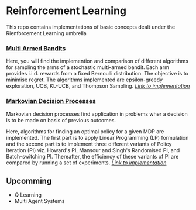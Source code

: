 # Reinforcement Learning
This repo contains implementations of basic concepts dealt under the Rienforcement Learning umbrella

### [Multi Armed Bandits](Multi-Armed-Bandits#multi-armed-bandits)

Here, you will find the implemention and comparison of different algorithms for sampling the arms of a stochastic multi-armed bandit. Each arm provides i.i.d. rewards from a fixed Bernoulli distribution. The objective is to minimise regret. The algorithms implemented are epsilon-greedy exploration, UCB, KL-UCB, and Thompson Sampling.
*[Link to implementation](https://github.com/akshaykhadse/ReinforcementLearning/tree/master/Multi-Armed-Bandits)*

### [Markovian Decision Processes](Markovian-Decision-Processes#markovian-decision-processes)

Markovian decision processes find application in problems wher a decision is to be made on basis of previous outcomes.

Here, algorithms for finding an optimal policy for a given MDP are implemented. The first part is to apply Linear Programming (LP) formulation and the second part is to implement three different variants of Policy Iteration (PI) viz. Howard's PI, Mansour and Singh's Randomised PI, and Batch-switching PI. Thereafter, the efficiency of these variants of PI are compared by running a set of experiments.
*[Link to implementation](https://github.com/akshaykhadse/ReinforcementLearning/tree/master/Markovian-Decision-Processes)*


## Upcomming

- Q Learning
- Multi Agent Systems